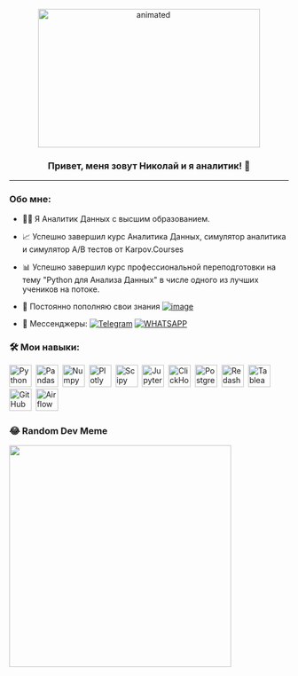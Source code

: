 <p align="center">
  <img width="400" height="250" src="https://github.com/Orchidbee1/Orchidbee1/blob/main/giphy.gif"  alt="animated" />
</p>

### <p align="center">Привет, меня зовут Николай и я аналитик! 👋</p>

---

### Обо мне: 
  - 👩‍🎓 Я Аналитик Данных с высшим образованием.  
    
  - 📈 Успешно завершил курс Аналитика Данных, симулятор аналитика и симулятор A/B тестов от Karpov.Courses
    
  - 📊 Успешно завершил курс профессиональной переподготовки на тему "Python для Анализа Данных" в числе одного из лучших учеников на потоке.
    
  - 📙 Постоянно пополняю свои знания    [![image](https://github.com/Skitalica/Skitalica/assets/125043008/c35f2484-3dcb-4de8-b3fe-8d8c963d3ee4)](https://stepik.org/users/650138758/profile)
  
  - 📲 Мессенджеры:
  <a href="">[![Telegram](https://img.shields.io/badge/-Telegram-27A7E7?style=for-the-badge&logo=telegram)](https://t.me/JIoBka4)</a>
  <a href="">[![WHATSAPP](https://img.shields.io/badge/-WHATSAPP-28D146?style=for-the-badge&logo=whatsapp&logoColor=FFFFFF)](https://wa.me/9670833686)</a>  



### :hammer_and_wrench: Мои навыки: 

<div>
  <img src="https://img.shields.io/badge/python-white?logo=python&style=for-the-badge" title="Python" alt="Python" height="40"/>&nbsp;
  <img src="https://img.shields.io/badge/pandas-white?logo=pandas&logoColor=blue&style=for-the-badge" title="Pandas" alt="Pandas" height="40"/>&nbsp;
  <img src="https://img.shields.io/badge/numpy-white?logo=numpy&logoColor=blue&style=for-the-badge" title="Numpy" alt="Numpy" height="40"/>&nbsp;
  <img src="https://img.shields.io/badge/plotly-white?logo=plotly&logoColor=blue&style=for-the-badge" title="Plotly" alt="Plotly" height="40"/>&nbsp;
  <img src="https://img.shields.io/badge/Scipy-white?logo=Scipy&logoColor=black&style=for-the-badge" title="Scipy" alt="Scipy" height="40"/>&nbsp;
  <img src="https://img.shields.io/badge/Jupyter_notebook-white?logo=Jupyter&style=for-the-badge" title="Jupyter" alt="Jupyter" height="40"/>&nbsp;
  <img src="https://img.shields.io/badge/Clickhouse-white?logo=Clickhouse&style=for-the-badge" title="ClickHouse" alt="ClickHouse" height="40"/>&nbsp;
  <img src="https://img.shields.io/badge/PostgreSQL-white?logo=PostgreSQL&s&style=for-the-badge" title="PostgreSQL" alt="PostgreSQL" height="40"/>&nbsp;
  <img src="https://img.shields.io/badge/redash-white?logo=redash&logoColor=black&style=for-the-badge" title="Redash" alt="Redash" height="40"/>&nbsp;
  <img src="https://img.shields.io/badge/Tableau-white?logo=Tableau&s&logoColor=yellow&style=for-the-badge" title="Tableau" alt="Tableau" height="40"/>&nbsp;
  <img src="https://img.shields.io/badge/github-white?logo=github&logoColor=black&style=for-the-badge" title="GitHub" alt="GitHub" height="40"/>&nbsp;
  <img src="https://img.shields.io/badge/Airflow-white?logo=Airflow&style=for-the-badge" title="Airflow" alt="Airflow" height="40"/>&nbsp;
  
  
</div>

### 😂 Random Dev Meme
<img src='https://randommeme-five.vercel.app/' style="height: 400px;"/>

<!-- Proudly created with GPRM ( https://gprm.itsvg.in ) -->
